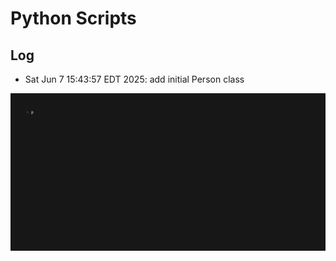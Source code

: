 # Python Scripts

## Log

- Sat Jun 7 15:43:57 EDT 2025: add initial Person class

![demo.gif](demo.gif)
